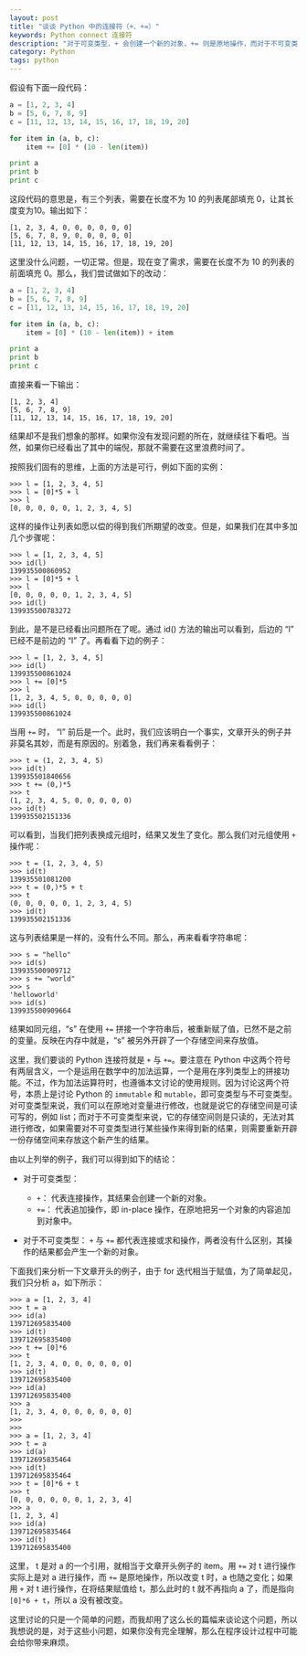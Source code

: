 ```yaml
---
layout: post
title: "谈谈 Python 中的连接符（+、+=）"
keywords: Python connect 连接符
description: "对于可变类型，+ 会创建一个新的对象，+= 则是原地操作，而对于不可变类型，两者没有区别"
category: Python
tags: python
---
```


假设有下面一段代码：

```python
a = [1, 2, 3, 4]
b = [5, 6, 7, 8, 9]
c = [11, 12, 13, 14, 15, 16, 17, 18, 19, 20]

for item in (a, b, c):
    item += [0] * (10 - len(item))

print a
print b
print c
```

这段代码的意思是，有三个列表，需要在长度不为 10 的列表尾部填充 0，让其长度变为10。输出如下：

```
[1, 2, 3, 4, 0, 0, 0, 0, 0, 0]
[5, 6, 7, 8, 9, 0, 0, 0, 0, 0]
[11, 12, 13, 14, 15, 16, 17, 18, 19, 20]
```

这里没什么问题，一切正常。但是，现在变了需求，需要在长度不为 10 的列表的前面填充 0。那么，我们尝试做如下的改动：

```python
a = [1, 2, 3, 4]
b = [5, 6, 7, 8, 9]
c = [11, 12, 13, 14, 15, 16, 17, 18, 19, 20]

for item in (a, b, c):
    item = [0] * (10 - len(item)) + item

print a
print b
print c
```

直接来看一下输出：

```
[1, 2, 3, 4]
[5, 6, 7, 8, 9]
[11, 12, 13, 14, 15, 16, 17, 18, 19, 20]
```

结果却不是我们想象的那样。如果你没有发现问题的所在，就继续往下看吧。当然，如果你已经看出了其中的端倪，那就不需要在这里浪费时间了。

按照我们固有的思维，上面的方法是可行，例如下面的实例：

```
>>> l = [1, 2, 3, 4, 5]
>>> l = [0]*5 + l
>>> l
[0, 0, 0, 0, 0, 1, 2, 3, 4, 5]
```

这样的操作让列表如愿以偿的得到我们所期望的改变。但是，如果我们在其中多加几个步骤呢：

```
>>> l = [1, 2, 3, 4, 5]
>>> id(l)
139935500860952
>>> l = [0]*5 + l
>>> l
[0, 0, 0, 0, 0, 1, 2, 3, 4, 5]
>>> id(l)
139935500783272
```

到此，是不是已经看出问题所在了呢。通过 id() 方法的输出可以看到，后边的 “l” 已经不是前边的 “l” 了。再看看下边的例子：

```
>>> l = [1, 2, 3, 4, 5]
>>> id(l)
139935500861024
>>> l += [0]*5
>>> l
[1, 2, 3, 4, 5, 0, 0, 0, 0, 0]
>>> id(l)
139935500861024
```

当用 `+=` 时， “l” 前后是一个。此时，我们应该明白一个事实，文章开头的例子并非莫名其妙，而是有原因的。别着急，我们再来看看例子：

```
>>> t = (1, 2, 3, 4, 5)
>>> id(t)
139935501840656
>>> t += (0,)*5
>>> t
(1, 2, 3, 4, 5, 0, 0, 0, 0, 0)
>>> id(t)
139935502151336
```

可以看到，当我们把列表换成元组时，结果又发生了变化。那么我们对元组使用 `+` 操作呢：

```
>>> t = (1, 2, 3, 4, 5)
>>> id(t)
139935501081200
>>> t = (0,)*5 + t
>>> t
(0, 0, 0, 0, 0, 1, 2, 3, 4, 5)
>>> id(t)
139935502151336
```

这与列表结果是一样的，没有什么不同。那么，再来看看字符串呢：

```
>>> s = "hello"
>>> id(s)
139935500909712
>>> s += "world"
>>> s
'helloworld'
>>> id(s)
139935500909664
```

结果如同元组，“s” 在使用 `+=` 拼接一个字符串后，被重新赋了值，已然不是之前的变量。反映在内存中就是，“s” 被另外开辟了一个存储空间来存放值。

这里，我们要谈的 Python 连接符就是 `+` 与 `+=`。要注意在 Python 中这两个符号有两层含义，一个是运用在数学中的加法运算，一个是用在序列类型上的拼接功能。不过，作为加法运算符时，也遵循本文讨论的使用规则。因为讨论这两个符号，本质上是讨论 Python 的 `immutable` 和 `mutable`，即可变类型与不可变类型。对可变类型来说，我们可以在原地对变量进行修改，也就是说它的存储空间是可读可写的，例如 list；而对于不可变类型来说，它的存储空间则是只读的，无法对其进行修改，如果需要对不可变类型进行某些操作来得到新的结果，则需要重新开辟一份存储空间来存放这个新产生的结果。

由以上列举的例子，我们可以得到如下的结论：

- 对于可变类型：
    - `+`： 代表连接操作，其结果会创建一个新的对象。
    - `+=`： 代表追加操作，即 in-place 操作，在原地把另一个对象的内容追加到对象中。

- 对于不可变类型： `+` 与 `+=` 都代表连接或求和操作，两者没有什么区别，其操作的结果都会产生一个新的对象。

下面我们来分析一下文章开头的例子，由于 for 迭代相当于赋值，为了简单起见，我们只分析 a，如下所示：

```
>>> a = [1, 2, 3, 4]
>>> t = a
>>> id(a)
139712695835400
>>> id(t)
139712695835400
>>> t += [0]*6
>>> t
[1, 2, 3, 4, 0, 0, 0, 0, 0, 0]
>>> id(t)
139712695835400
>>> id(a)
139712695835400
>>> a
[1, 2, 3, 4, 0, 0, 0, 0, 0, 0]
>>>
>>>
>>> a = [1, 2, 3, 4]
>>> t = a
>>> id(a)
139712695835464
>>> id(t)
139712695835464
>>> t = [0]*6 + t
>>> t
[0, 0, 0, 0, 0, 0, 1, 2, 3, 4]
>>> a
[1, 2, 3, 4]
>>> id(a)
139712695835464
>>> id(t)
139712695835400
```

这里， t 是对 a 的一个引用，就相当于文章开头例子的 item。用 `+=` 对 t 进行操作实际上是对 a 进行操作，而 `+=` 是原地操作，所以改变 t 时，a 也随之变化；如果用 `+` 对 t 进行操作，在将结果赋值给 t，那么此时的 t 就不再指向 a 了，而是指向 `[0]*6 + t`，所以 a 没有被改变。

这里讨论的只是一个简单的问题，而我却用了这么长的篇幅来谈论这个问题，所以我想说的是，对于这些小问题，如果你没有完全理解，那么在程序设计过程中可能会给你带来麻烦。
